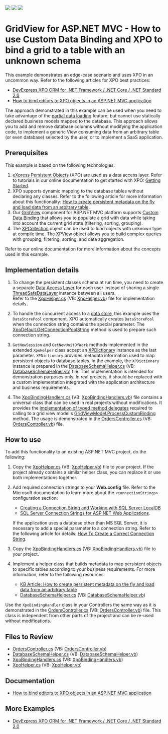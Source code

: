<!-- default badges list -->
![](https://img.shields.io/endpoint?url=https://codecentral.devexpress.com/api/v1/VersionRange/128551043/17.2.3%2B)
[![](https://img.shields.io/badge/Open_in_DevExpress_Support_Center-FF7200?style=flat-square&logo=DevExpress&logoColor=white)](https://supportcenter.devexpress.com/ticket/details/T602001)
[![](https://img.shields.io/badge/📖_How_to_use_DevExpress_Examples-e9f6fc?style=flat-square)](https://docs.devexpress.com/GeneralInformation/403183)
<!-- default badges end -->

# GridView for ASP.NET MVC - How to use Custom Data Binding and XPO to bind a grid to a table with an unknown schema

This example demonstrates an edge-case scenario and uses XPO in an uncommon way. Refer to the following articles for XPO best practices:

* [DevExpress XPO ORM for .NET Framework / .NET Core / .NET Standard 2.0](https://github.com/DevExpress/XPO/tree/master/Tutorials/ASP.NET/WebForms/CS)
* [How to bind editors to XPO objects in an ASP.NET MVC application](https://supportcenter.devexpress.com/ticket/details/k18525/how-to-bind-editors-to-xpo-objects-in-an-asp-net-mvc-application)

The approach demonstrated in this example can be used when you need to take advantage of the [partial data loading](https://docs.devexpress.com/AspNetMvc/14760/components/grid-view/binding-to-data/binding-to-large-data-database-server-mode) feature, but cannot use statically declared business models mapped to the database. This approach allows you to add and remove database columns without modifying the application code, to implement a generic View consuming data from an arbitrary table (or even database) selected by the user, or to implement a SaaS application.

## Prerequisites

This example is based on the following technologies:
1. [eXpress Persistent Objects](https://docs.devexpress.com/XPO/1998/express-persistent-objects) (XPO) are used as a data access layer. Refer to tutorials in our online documentation to get started with XPO: [Getting Started](https://docs.devexpress.com/XPO/2263/getting-started).
2. XPO supports dynamic mapping to the database tables without declaring any classes.  Refer to the following article for more information about this functionality: [How to create persistent metadata on the fly and load data from an arbitrary table](https://supportcenter.devexpress.com/ticket/details/k18482/how-to-create-persistent-metadata-on-the-fly-and-load-data-from-an-arbitrary-table).
3. Our [GridView](https://docs.devexpress.com/AspNetMvc/8966/components/grid-view) component for ASP.NET MVC platform supports [Custom Data Binding](https://docs.devexpress.com/AspNetMvc/14321/components/grid-view/binding-to-data/custom-data-binding) that allows you to populate a grid with data while taking into account the current grid state (filtering, sorting, grouping).
4. The [XPCollection](https://docs.devexpress.com/XPO/DevExpress.Xpo.XPCollection) object can be used to load objects with unknown type at compile time. The [XPView](https://docs.devexpress.com/XPO/DevExpress.Xpo.XPView) object allows you to build complex queries with grouping, filtering, sorting, and data aggregation.

Refer to our online documentation for more information about the concepts used in this example.


## Implementation details

1. To change the persistent classes schema at run time, you need to create a separate [Data Access Layer](https://docs.devexpress.com/XPO/2123/connect-to-a-data-store) for each user instead of sharing a single [ThreadSafeDataLayer](https://docs.devexpress.com/XPO/DevExpress.Xpo.ThreadSafeDataLayer) instance between all users.  
Refer to the [XpoHelper.cs](./CS/XPCustomBindingExample/XPO/XpoHelper.cs) (VB: [XpoHelper.vb](./VB/XPCustomBindingExample/XPO/XpoHelper.vb)) file for implementation details.
 
1. To handle the concurrent access to a [data store](https://docs.devexpress.com/CoreLibraries/DevExpress.Xpo.DB.IDataStore), this example uses the `DataStorePool` component. XPO automatically creates `DataStorePool` when the connection string contains the special parameter. The [XpoDefault.GetConnectionPoolString](https://docs.devexpress.com/XPO/devexpress.xpo.xpodefault.getconnectionpoolstring.overloads) method is used to prepare such connection string.
 
1. `GetNewSession` and `GetNewUnitOfWork` methods implemented in the extended `XpoHelper` class accept an [XPDictionary](https://docs.devexpress.com/XPO/DevExpress.Xpo.Metadata.XPDictionary) instance as the last parameter. `XPDictionary` provides metadata information used to map persistent objects to database tables. In the example, the `XPDictionary` instance is prepared in the [DatabaseSchemaHelper.cs](./CS/XPCustomBindingExample/XPO/DatabaseSchemaHelper.cs) (VB: [DatabaseSchemaHelper.vb](./VB/XPCustomBindingExample/XPO/DatabaseSchemaHelper.vb)) file. This implementation is intended for demonstration purposes only. In real projects, it should be replaced with a custom implementation integrated with the application architecture and business requirements.
 
1. The [XpoBindingHandlers.cs](./CS/XPCustomBindingExample/XPO/XpoBindingHandlers.cs) (VB: [XpoBindingHandlers.vb](./VB/XPCustomBindingExample/XPO/XpoBindingHandlers.vb)) file contains a universal class that can be used in real projects without modifications. It provides the [implementation of typed method delegates](https://docs.devexpress.com/AspNetMvc/14553/components/grid-view/binding-to-data/custom-data-binding/implementation-of-typed-method-delegates) required to calling to a grid view model's [GridViewModel.ProcessCustomBinding](https://docs.devexpress.com/AspNetMvc/DevExpress.Web.Mvc.GridViewModel.ProcessCustomBinding.overloads) method. The usage is demonstrated in the [OrdersController.cs](./CS/XPCustomBindingExample/Controllers/OrdersController.cs) (VB: [OrdersController.vb](./VB/XPCustomBindingExample/Controllers/OrdersController.vb)) file.
 
 
## How to use


To add this functionality to an existing ASP.NET MVC project, do the following:

1. Copy the [XpoHelper.cs](./CS/XPCustomBindingExample/XPO/XpoHelper.cs) (VB: [XpoHelper.vb](./VB/XPCustomBindingExample/XPO/XpoHelper.vb)) file to your project. If the project already contains a similar helper class, you can replace it or use both implementations together.
2. Add required connection strings to your **Web.config** file. Refer to the Microsoft documentation to learn more about the `<connectionStrings>` configuration section: 
    * [Creating a Connection String and Working with SQL Server LocalDB](https://learn.microsoft.com/en-us/aspnet/mvc/overview/getting-started/introduction/creating-a-connection-string)
    * [SQL Server Connection Strings for ASP.NET Web Applications](https://learn.microsoft.com/en-us/previous-versions/aspnet/jj653752(v=vs.110)?redirectedfrom=MSDN). 
    
    If the application uses a database other than MS SQL Server, it is necessary to add a special parameter to a connection string. Refer to the following article for details: [How To Create a Correct Connection String](https://docs.devexpress.com/XPO/2114/product-information/database-systems-supported-by-xpo#how-to-create-a-correct-connection-string).
3. Copy the [XpoBindingHandlers.cs](./CS/XPCustomBindingExample/XPO/XpoBindingHandlers.cs) (VB: [XpoBindingHandlers.vb](./VB/XPCustomBindingExample/XPO/XpoBindingHandlers.vb)) file to your project.
4. Implement a helper class that builds metadata to map persistent objects to specific tables according to your business requirements. For more information, refer to the following resources:

    * [KB Article: How to create persistent metadata on the fly and load data from an arbitrary table](https://supportcenter.devexpress.com/ticket/details/k18482/how-to-create-persistent-metadata-on-the-fly-and-load-data-from-an-arbitrary-table)
    * [DatabaseSchemaHelper.cs](./CS/XPCustomBindingExample/XPO/DatabaseSchemaHelper.cs) (VB: [DatabaseSchemaHelper.vb](./VB/XPCustomBindingExample/XPO/DatabaseSchemaHelper.vb))

Use the `XpoBindingHandler` class in your Controllers the same way as it is demonstrated in the [OrdersController.cs](./CS/XPCustomBindingExample/Controllers/OrdersController.cs) (VB: [OrdersController.vb](./VB/XPCustomBindingExample/Controllers/OrdersController.vb)) file. This class is independent from other parts of the project and can be re-used without modifications.

## Files to Review

* [OrdersController.cs](./CS/XPCustomBindingExample/Controllers/OrdersController.cs) (VB: [OrdersController.vb](./VB/XPCustomBindingExample/Controllers/OrdersController.vb))
* [DatabaseSchemaHelper.cs](./CS/XPCustomBindingExample/XPO/DatabaseSchemaHelper.cs) (VB: [DatabaseSchemaHelper.vb](./VB/XPCustomBindingExample/XPO/DatabaseSchemaHelper.vb))
* [XpoBindingHandlers.cs](./CS/XPCustomBindingExample/XPO/XpoBindingHandlers.cs) (VB: [XpoBindingHandlers.vb](./VB/XPCustomBindingExample/XPO/XpoBindingHandlers.vb))
* [XpoHelper.cs](./CS/XPCustomBindingExample/XPO/XpoHelper.cs) (VB: [XpoHelper.vb](./VB/XPCustomBindingExample/XPO/XpoHelper.vb))

## Documentation

* [How to bind editors to XPO objects in an ASP.NET MVC application](https://supportcenter.devexpress.com/ticket/details/k18525/how-to-bind-editors-to-xpo-objects-in-an-asp-net-mvc-application)

## More Examples

* [DevExpress XPO ORM for .NET Framework / .NET Core / .NET Standard 2.0](https://github.com/DevExpress/XPO/tree/master/Tutorials/ASP.NET/WebForms/CS)
